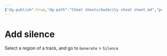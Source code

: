 ```yaml
---
{"dg-publish":true,"dg-path":"Cheat sheets/Audacity cheat sheet.md","permalink":"/cheat-sheets/audacity-cheat-sheet/"}
---
```


# Add silence

Select a region of a track, and go to `Generate` > `Silence`
